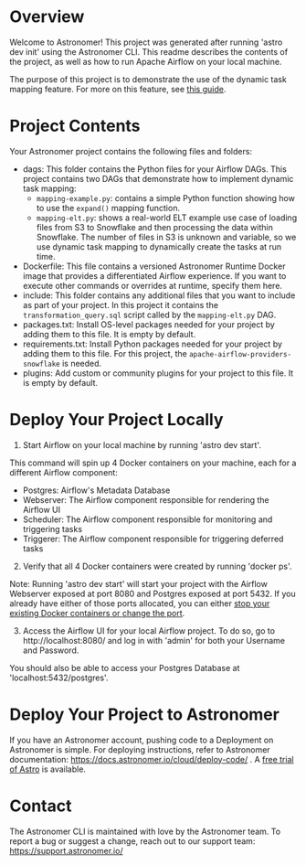 Overview
========

Welcome to Astronomer! This project was generated after running 'astro dev init' using the Astronomer CLI. This readme describes the contents of the project, as well as how to run Apache Airflow on your local machine.

The purpose of this project is to demonstrate the use of the dynamic task mapping feature. For more on this feature, see [this guide](https://docs.astronomer.io/learn/dynamic-tasks).

Project Contents
================

Your Astronomer project contains the following files and folders:

- dags: This folder contains the Python files for your Airflow DAGs. This project contains two DAGs that demonstrate how to implement dynamic task mapping:
  - `mapping-example.py`: contains a simple Python function showing how to use the `expand()` mapping function.
  - `mapping-elt.py`: shows a real-world ELT example use case of loading files from S3 to Snowflake and then processing the data within Snowflake. The number of files in S3 is unknown and variable, so we use dynamic task mapping to dynamically create the tasks at run time.
- Dockerfile: This file contains a versioned Astronomer Runtime Docker image that provides a differentiated Airflow experience. If you want to execute other commands or overrides at runtime, specify them here.
- include: This folder contains any additional files that you want to include as part of your project. In this project it contains the `transformation_query.sql` script called by the `mapping-elt.py` DAG.
- packages.txt: Install OS-level packages needed for your project by adding them to this file. It is empty by default.
- requirements.txt: Install Python packages needed for your project by adding them to this file. For this project, the `apache-airflow-providers-snowflake` is needed.
- plugins: Add custom or community plugins for your project to this file. It is empty by default.

Deploy Your Project Locally
===========================

1. Start Airflow on your local machine by running 'astro dev start'.

This command will spin up 4 Docker containers on your machine, each for a different Airflow component:

- Postgres: Airflow's Metadata Database
- Webserver: The Airflow component responsible for rendering the Airflow UI
- Scheduler: The Airflow component responsible for monitoring and triggering tasks
- Triggerer: The Airflow component responsible for triggering deferred tasks

2. Verify that all 4 Docker containers were created by running 'docker ps'.

Note: Running 'astro dev start' will start your project with the Airflow Webserver exposed at port 8080 and Postgres exposed at port 5432. If you already have either of those ports allocated, you can either [stop your existing Docker containers or change the port](https://docs.astronomer.io/astro/test-and-troubleshoot-locally#ports-are-not-available).

3. Access the Airflow UI for your local Airflow project. To do so, go to http://localhost:8080/ and log in with 'admin' for both your Username and Password.

You should also be able to access your Postgres Database at 'localhost:5432/postgres'.

Deploy Your Project to Astronomer
=================================

If you have an Astronomer account, pushing code to a Deployment on Astronomer is simple. For deploying instructions, refer to Astronomer documentation: https://docs.astronomer.io/cloud/deploy-code/ . A [free trial of Astro](https://astronomer.io/try-astro) is available.

Contact
=======

The Astronomer CLI is maintained with love by the Astronomer team. To report a bug or suggest a change, reach out to our support team: https://support.astronomer.io/
